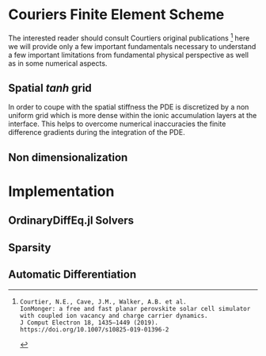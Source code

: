 # Couriers Finite Element Scheme
The interested reader should consult Courtiers original publications [^1]
here we will provide only a few important fundamentals necessary to understand a few important limitations from fundamental physical perspective as well as in some numerical aspects.
## Spatial *tanh* grid
In order to coupe with the spatial stiffness the PDE is discretized by a non uniform grid which is more dense within the ionic accumulation layers at the interface. This helps to overcome numerical inaccuracies the finite difference gradients during the integration of the PDE.  
## Non dimensionalization
# Implementation
## OrdinaryDiffEq.jl Solvers
## Sparsity
## Automatic Differentiation


[^1]:

    ```
    Courtier, N.E., Cave, J.M., Walker, A.B. et al.
    IonMonger: a free and fast planar perovskite solar cell simulator with coupled ion vacancy and charge carrier dynamics.
    J Comput Electron 18, 1435–1449 (2019). https://doi.org/10.1007/s10825-019-01396-2
    ```




